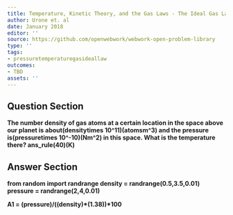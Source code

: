 ```yaml
---
title: Temperature, Kinetic Theory, and the Gas Laws - The Ideal Gas Law
author: Urone et. al
date: January 2018
editor: ''
source: https://github.com/openwebwork/webwork-open-problem-library
type: ''
tags:
- pressuretemperaturegasideallaw
outcomes:
- TBD
assets: ''
---
```


## Question Section 

<b>
The number density of gas atoms at a certain location in the space above our planet is about(densitytimes 10^11)(atomsm^3) and the pressure is(pressuretimes 10^-10)(Nm^2) in this space. What is the temperature there?
ans_rule(40)(K)



## Answer Section

from random import randrange
density = randrange(0.5,3.5,0.01)
pressure = randrange(2,4,0.01)

A1 = (pressure)/((density)*(1.38))*100